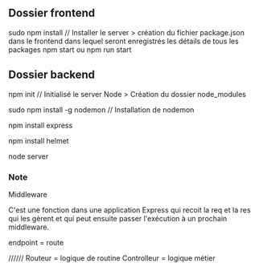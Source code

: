 ## Dossier frontend
sudo npm install // Installer le server
    > création du fichier package.json dans le frontend dans lequel seront enregistrés les détails de tous les packages 
npm start ou npm run start

## Dossier backend
npm init  // Initialisé le server Node
    > Création du dossier node_modules

sudo npm install -g nodemon // Installation de nodemon


npm install express

npm install helmet

node server


### Note

Middleware

C'est une fonction dans une application Express qui recoit la req et la res qui les gèrent et qui peut ensuite passer l'exécution à un prochain middleware.

endpoint = route




//////
Routeur = logique de routine
Controlleur = logique métier
